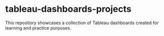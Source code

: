 # tableau-dashboards-projects
This repository showcases a collection of Tableau dashboards created for learning and practice purposes.
